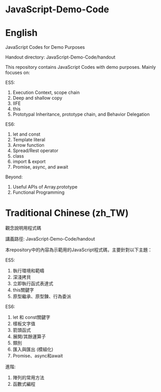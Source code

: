 # JavaScript-Demo-Code

# English
JavaScript Codes for Demo Purposes

Handout directory: JavaScript-Demo-Code/handout

This repository contains JavaScript Codes with demo purposes.
Mainly focuses on:

ES5:
1. Execution Context, scope chain
2. Deep and shallow copy
3. IIFE
4. this
5. Prototypal Inheritance, prototype chain, and Behavior Delegation

ES6:
1. let and const
2. Template literal
3. Arrow function
4. Spread/Rest operator
5. class
6. import & export
7. Promise, async, and await

Beyond:
1. Useful APIs of Array.prototype
2. Functional Programming


# Traditional Chinese (zh_TW)
觀念說明用程式碼

講義路徑: JavaScript-Demo-Code/handout

本repository中的內容為示範用的JavaScript程式碼，主要針對以下主題：

ES5:
1. 執行環境和範疇
2. 深淺拷貝
3. 立即執行函式表達式
4. this關鍵字
5. 原型繼承、原型鍊、行為委派

ES6:
1. let 和 const關鍵字
2. 樣板文字值
3. 箭頭函式
4. 展開/其餘運算子
5. 類別
6. 匯入與匯出 (模組化)
7. Promise、async和await

進階:
1. 陣列的常用方法
2. 函數式編程
